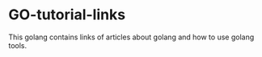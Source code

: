 # GO-tutorial-links
This golang contains links of articles about golang and how to use golang tools.
